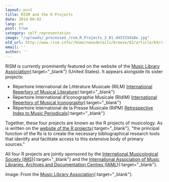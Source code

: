 ```yaml
---
layout: post
title: RISM and the R Projects
date: 2014-06-02
lang: en
post: true
category: self_representation
image: "/uploads/_processed_/csm_R_Projects_2_01_d45333da8e.jpg"
old_url: http://www.rism.info//home/newsdetails/browse/62/article/64/rism-and-the-r-projects.html
email: ''
author: ''
---
```



RISM is currently prominently featured on the website of the [Music Library Association](http://www.musiclibraryassoc.org/){:target="_blank"} (United States). It appears alongside its sister projects:

- Répertoire International de Littérature Musicale (RILM)
[International Repertory of Musical Literature](http://www.rilm.org/){:target="_blank"}
- Répertoire International d’Iconographie Musicale (RIdIM)
[International Repertory of Musical Iconography](http://db.ridim.org/){:target="_blank"}
- Répertoire International de la Presse Musicale (RIPM)
[Retrospective Index to Music Periodicals](http://ripm.org/index.php){:target="_blank"}

Together, these four projects are known as the R projects of musicology. As is written on the [website of the R projects](http://www.r-musicprojects.org/index.html){:target="_blank"}, "the principal function of the Rs is to create the necessary bibliographical research tools that identify and facilitate access to this extensive body of primary sources."

All four R projects are jointly sponsored by the [International Musicological Society (IMS)](http://ims-international.ch/){:target="_blank"} and the [International Association of Music Libraries, Archives and Documentation Centres (IAML)](http://www.iaml.info/){:target="_blank"}.



Image: From the [Music Library Association](http://www.musiclibraryassoc.org/){:target="_blank"}.